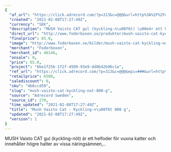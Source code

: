 ```yaml
---
{
  "af_url": "https://click.adrecord.com/?p=313&c=@@@&url=http%3A%2F%2Fwww.foderboxen.se%2Fprodukter%2Fmush-vaisto-cat-kyckling-noet-800-g%2C296",
  "created": "2021-02-08T17:27:49Z",
  "currency": "SEK",
  "description": "MUSH Vaisto CAT gul (kyckling-n\u00f6t) \u00e4r ett helfoder f\u00f6r vuxna katter och inneh\u00e5ller h\u00f6gre halter av vissa n\u00e4rings\u00e4mnen,..",
  "direct_url": "http://www.foderboxen.se/produkter/mush-vaisto-cat-kyckling-noet-800-g,296",
  "finalprice": 65.0,
  "image": "http://www.foderboxen.se/bilder/mush-vaisto-cat-kyckling-noet-800-g-296.png",
  "merchant": "Foderboxen",
  "merchant_id": 46146,
  "onsale": 0,
  "price": 65.0,
  "project": "6be1f25b-1f2f-4509-93e9-dd8b42b96c1a",
  "ref_url": "https://click.adrecord.com/?p=313&c=@@@&epi=###&url=http%3A%2F%2Fwww.foderboxen.se%2Fprodukter%2Fmush-vaisto-cat-kyckling-noet-800-g%2C296",
  "retailprice": 6500,
  "salediscount": 0,
  "sku": "4b6ccd59",
  "slug": "mush-vaisto-cat-kyckling-not-800-g",
  "source": "Adrecord Sweden",
  "source_id": 270,
  "time_updated": "2021-02-08T17:27:49Z",
  "title": "Mush Vaisto Cat - Kyckling-n\u00f6t 800 g",
  "updated": "2021-02-08T17:27:49Z",
  "version": 1
}
---
```


<p> MUSH Vaisto CAT gul (kyckling-nöt) är ett helfoder för vuxna katter och innehåller högre halter av vissa näringsämnen,..</p>
